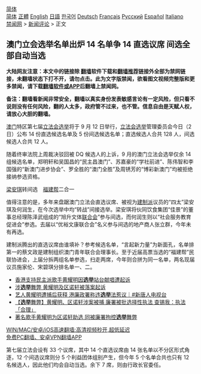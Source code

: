  <!-- 面包屑导航 --> <div class="breadcrumb"><!-- GTranslate: https://gtranslate.io/ -->  <div class="switcher notranslate">  <div class="selected">  <a href="#" onclick="return false;"> 简体</a>  </div>  <div class="option">  <a href="https://www.bannedbook.org" onclick="doGTranslate('zh-CN|zh-CN');jQuery('div.switcher div.selected a').html(jQuery(this).html());return false;" title="简体中文" class="nturl selected"> 简体</a>  <a href="https://www.bannedbook.org/zh-tw/" onclick="doGTranslate('zh-CN|zh-TW');jQuery('div.switcher div.selected a').html(jQuery(this).html());return false;" title="繁體中文" class="nturl"> 正體</a>  <a href="https://www.bannedbook.org/en/" onclick="doGTranslate('zh-CN|en');jQuery('div.switcher div.selected a').html(jQuery(this).html());return false;" title="English" class="nturl"> English</a>  <a href="https://www.bannedbook.org/ja/" onclick="doGTranslate('zh-CN|ja');jQuery('div.switcher div.selected a').html(jQuery(this).html());return false;" title="日本語" class="nturl"> 日語</a>  <a href="https://www.bannedbook.org/ko/" onclick="doGTranslate('zh-CN|ko');jQuery('div.switcher div.selected a').html(jQuery(this).html());return false;" title="한국어" class="nturl"> 한국어</a>  <a href="https://www.bannedbook.org/de/" onclick="doGTranslate('zh-CN|de');jQuery('div.switcher div.selected a').html(jQuery(this).html());return false;" title="Deutsch" class="nturl"> Deutsch</a>  <a href="https://www.bannedbook.org/fr/" onclick="doGTranslate('zh-CN|fr');jQuery('div.switcher div.selected a').html(jQuery(this).html());return false;" title="Français" class="nturl"> Français</a>  <a href="https://www.bannedbook.org/ru/" onclick="doGTranslate('zh-CN|ru');jQuery('div.switcher div.selected a').html(jQuery(this).html());return false;" title="Русский" class="nturl"> Русский</a>  <a href="https://www.bannedbook.org/es/" onclick="doGTranslate('zh-CN|es');jQuery('div.switcher div.selected a').html(jQuery(this).html());return false;" title="Español" class="nturl"> Español</a>  <a href="https://www.bannedbook.org/it/" onclick="doGTranslate('zh-CN|it');jQuery('div.switcher div.selected a').html(jQuery(this).html());return false;" title="Italiano" class="nturl"> Italiano</a>  </div>  </div>      <div class='breadcrumb-sub'><!-- Breadcrumb NavXT 6.3.0 --> <a href="https://www.bannedbook.org/" class="home">禁闻网</a> &gt; <a href="https://www.bannedbook.org/bnews/comments/" class="category">新闻评论</a> &gt; 正文</div></div><h2>澳门立会选举名单出炉 14 名单争 14 直选议席 间选全部自动当选</h2> <p class="notice"><b>大陆网友注意：本文中的链接除 <a href="https://github.com/bannedbook/fanqiang" >翻墙</a>软件下载和<a href="https://github.com/killgcd/justmysocks/blob/master/README.md">翻墙推荐</a>链接外全部为禁网链接，未翻墙状态下打不开，请勿点击。此为文字版禁闻，欲看图文视频完整版和更多禁闻，请下载<a href="https://github.com/bannedbook/fanqiang">翻墙软件或APP</a>后翻墙上禁闻网。</p><p>备注：翻墙看新闻非常安全，翻墙以真实身份发表敏感言论有一定风险，但只看不说则没有任何风险，翻的人太多，政府管不过来，也不管。信息自由是天赋人权，请放心大胆的翻墙。</b></p>  <div class="entry">  <p><a href="https://www.bannedbook.org/bnews/tag/%e6%be%b3%e9%97%a8/" class="st_tag internal_tag" rel="tag" title="标签 澳门 下的日志">澳门</a>特区第七届<a href="https://www.bannedbook.org/bnews/tag/%e7%ab%8b%e6%b3%95%e4%bc%9a/" class="st_tag internal_tag" rel="tag" title="标签 立法会 下的日志">立法会</a><a href="https://www.bannedbook.org/bnews/tag/%e9%80%89%e4%b8%be/" class="st_tag internal_tag" rel="tag" title="标签 选举 下的日志">选举</a>将于 9 月 12 日举行，<a href="https://www.bannedbook.org/bnews/tag/%e7%ab%8b%e6%b3%95%e4%bc%9a%e9%80%89%e4%b8%be/" class="st_tag internal_tag" rel="tag" title="标签 立法会选举 下的日志">立法会选举</a>管理委员会今日（2 日）公布 14 份直选候选名单及 5 份间选候选名单；直选候选人合共 128 人，间选候选人合共 12 人。</p> <p>随着终审法院上周裁决驳回被 DQ 候选人的上诉，9 月的澳门立法会选举仅余 14 组候选名单，郑明轩和吴国昌的“民主昌澳门”、苏嘉豪的“学社前进”、陈伟智和李国强的“新澳门进步协会”、罗全胜的“澳门全胜”及周锈芳的“博彩新澳门”均被拒绝接纳参选资格。</p>  <p><a href="https://www.bannedbook.org/bnews/tag/%e6%a2%81%e5%ae%89%e7%90%aa/" class="st_tag internal_tag" rel="tag" title="标签 梁安琪 下的日志">梁安琪</a>转间选　<a href="https://www.bannedbook.org/bnews/tag/%e7%a6%8f%e5%bb%ba%e5%b8%ae/" class="st_tag internal_tag" rel="tag" title="标签 福建帮 下的日志">福建帮</a>二合一</p> <p>值得注意的是，多年来盘踞澳门立法会直选议席、被视为<a href="https://www.bannedbook.org/bnews/tag/%e5%bb%ba%e5%88%b6%e6%b4%be/" class="st_tag internal_tag" rel="tag" title="标签 建制派 下的日志">建制派</a>议员的“四太”梁安琪及何润生，在今次选举中均“转战”间接选举。梁安琪将伙同饮食集团“佳景”的董事总经理陈泽武组成的“旭升文体<a href="https://www.bannedbook.org/bnews/tag/%E8%81%94%E5%90%88%E4%BC%9A/" class="st_tag internal_tag" rel="tag" title="标签 联合会 下的日志">联合会</a>”参与间选，而何润生则以“社会服务教育促进会”参选。去届以“优裕文康联合会”名义参与间选的地产商人张立群，今年未有再选。</p>  <p>建制派腾出的直选议席由谁填补？参考候选名单，“言起新力量”为新面孔，名单排第一的蔡文政是建制组织澳门青年联合会理事长。至于近届高票当选的“福建帮”民联协进会，上届分拆两组名单参选，扫走两席，今年则合拼为同一名单，两名现届议员施家伦、宋碧琪分排名单一、二。</p> <ul class='op-related-articles' title='相关阅读'> <li><a href='https://www.bannedbook.org/bnews/headline/20210802/1598942.html' target='_blank'>香港支持民主派歌手黄耀明因<b>选举</b>站台献唱遭起诉</a></li> <li><a href='https://www.bannedbook.org/bnews/baitai/20210802/1598919.html' target='_blank'>涉<b>选举</b>舞弊 黄耀明及区诺轩被落案起诉</a></li> <li><a href='https://www.bannedbook.org/bnews/bannedvideo/20210802/1598862.html' target='_blank'>艺人黄耀明遭捕后获释 港廉政署称违<b>选举</b>法惹议｜#新唐人电视台</a></li> <li><a href='https://www.bannedbook.org/bnews/headline/20210802/1598857.html' target='_blank'>【<b>选举</b>舞弊】黄耀明、区诺轩涉案被捕 廉署被批选择性执法 查锡我：执法「合理」</a></li> <li><a href='https://www.bannedbook.org/bnews/headline/20210802/1598775.html' target='_blank'>著名歌手黄耀明为区诺轩助选 同被廉署拘控<b>选举</b>舞弊</a></li> </ul> <p class="texttj"> <a href="https://github.com/bannedbook/fanqiang/wiki/V2ray%E6%9C%BA%E5%9C%BA" target="_blank">WIN/MAC/安卓/iOS高速翻墙:高清视频秒开,超低延迟</a><br/> <a href="https://github.com/bannedbook/fanqiang/wiki/%E7%A6%81%E9%97%BB%E7%BD%91%E5%AE%89%E5%8D%93%E7%BF%BB%E5%A2%99%E6%96%B0%E9%97%BBAPP" target="_blank">免费PC翻墙、安卓VPN翻墙APP</a></p> <p>第七届立法会设有 33 个议席，其中 14 个直选议席由 14 张名单以不分区形式角逐，12 个间选议席则分 5 个利益团体组别产生，但今年 5 个名单合共也只有 12 名候选人，因此他们均会自动当选。余下 7 席，则由行政长官委任。</p><a name='sharetosocial'></a>  <div style="margin-bottom:5px;padding-bottom:5px;clear:both"> <div id="archive-pix-1" class="banner-ads"> <!-- AuctionX Display platform tag START --> <div id="26318x728x90x621x_ADSLOT2" clicktrack="%%CLICK_URL_ESC%%"></div> <!-- AuctionX Display platform tag END --> </div> <div id="archive-pix-2" class="banner-ads"> <!-- AuctionX Display platform tag START --> <div id="26315x300x250x621x_ADSLOT2" clicktrack="%%CLICK_URL_ESC%%"></div> <!-- AuctionX Display platform tag END --> </div> </div>  <div id="archive-pix-1" class="banner-ads"> <!-- AuctionX Display platform tag START --> <div id="26318x728x90x621x_ADSLOT3" clicktrack="%%CLICK_URL_ESC%%"></div> <!-- AuctionX Display platform tag END --> </div> </div><!--END ENTRY--> 